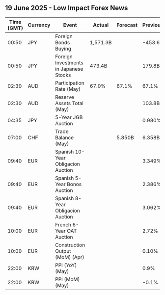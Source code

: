 ## 19 June 2025 - Low Impact Forex News

| Time (GMT) | Currency | Event | Actual | Forecast | Previous |
|------|----------|-------|--------|----------|----------|
| 00:50 | JPY | Foreign Bonds Buying | 1,571.3B |  | -453.6B |
| 00:50 | JPY | Foreign Investments in Japanese Stocks | 473.4B |  | 179.8B |
| 02:30 | AUD | Participation Rate (May) | 67.0% | 67.1% | 67.1% |
| 02:30 | AUD | Reserve Assets Total (May) |  |  | 103.8B |
| 04:35 | JPY | 5-Year JGB Auction |  |  | 0.980% |
| 07:00 | CHF | Trade Balance (May) |  | 5.850B | 6.358B |
| 09:40 | EUR | Spanish 10-Year Obligacion Auction |  |  | 3.349% |
| 09:40 | EUR | Spanish 5-Year Bonos Auction |  |  | 2.386% |
| 09:40 | EUR | Spanish 8-Year Obligacion Auction |  |  | 3.062% |
| 10:00 | EUR | French 6-Year OAT Auction |  |  | 2.72% |
| 10:00 | EUR | Construction Output (MoM) (Apr) |  |  | 0.10% |
| 22:00 | KRW | PPI (YoY) (May) |  |  | 0.9% |
| 22:00 | KRW | PPI (MoM) (May) |  |  | -0.1% |
